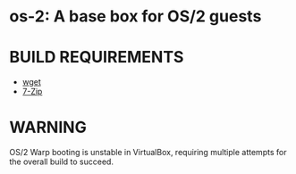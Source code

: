 # os-2: A base box for OS/2 guests

# BUILD REQUIREMENTS

* [wget](https://www.gnu.org/software/wget/)
* [7-Zip](https://www.7-zip.org/)

# WARNING

OS/2 Warp booting is unstable in VirtualBox, requiring multiple attempts for the overall build to succeed.
